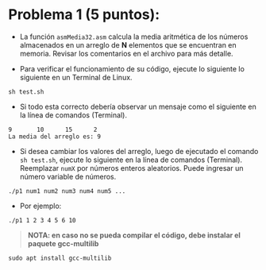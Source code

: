 # Problema 1 (5 puntos):
- La función `asmMedia32.asm` calcula la media aritmética de los números almacenados en un arreglo de **N** elementos que se encuentran en memoria. Revisar los comentarios en el archivo para más detalle. 

- Para verificar el funcionamiento de su código, ejecute lo siguiente lo siguiente en un Terminal de Linux.
```shell
sh test.sh
```
- Si todo esta correcto debería observar un mensaje como el siguiente en la línea de comandos (Terminal).
```shell
9       10      15      2
La media del arreglo es: 9 
```
- Si desea cambiar los valores del arreglo, luego de ejecutado el comando `sh test.sh`, ejecute lo siguiente en la línea de comandos (Terminal). Reemplazar `numX` por números enteros aleatorios. Puede ingresar un número variable de números.
```shell
./p1 num1 num2 num3 num4 num5 ... 
```
- Por ejemplo:
```shell
./p1 1 2 3 4 5 6 10  
```

> **NOTA: en caso no se pueda compilar el código, debe instalar el paquete gcc-multilib**
```shell
sudo apt install gcc-multilib
```